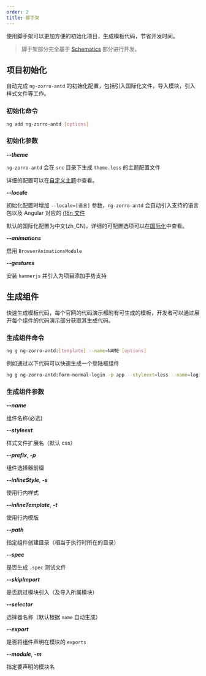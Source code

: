 ```yaml
---
order: 2
title: 脚手架
---
```

使用脚手架可以更加方便的初始化项目，生成模板代码，节省开发时间。
> 脚手架部分完全基于 [Schematics](https://blog.angular.io/schematics-an-introduction-dc1dfbc2a2b2) 部分进行开发。

## 项目初始化

自动完成 `ng-zorro-antd` 的初始化配置，包括引入国际化文件，导入模块，引入样式文件等工作。

### 初始化命令

```bash
ng add ng-zorro-antd [options]
```

### 初始化参数

***--theme***

`ng-zorro-antd` 会在 `src` 目录下生成 `theme.less` 的主题配置文件

详细的配置可以在[自定义主题](/docs/customize-theme/zh)中查看。

***--locale***

初始化配置时增加 `--locale=[语言]` 参数，`ng-zorro-antd` 会自动引入支持的语言包以及 Angular 对应的 [i18n 文件](https://angular.io/guide/i18n)

默认的国际化配置为中文(zh_CN)，详细的可配置选项可以在[国际化](/docs/i18n/zh)中查看。

***--animations***

启用 `BrowserAnimationsModule`

***--gestures***

安装 `hammerjs` 并引入为项目添加手势支持

## 生成组件

快速生成模板代码，每个官网的代码演示都附有可生成的模板，开发者可以通过展开每个组件的代码演示部分获取其生成代码。

### 生成组件命令

```bash
ng g ng-zorro-antd:[template] --name=NAME [options]
```

例如通过以下代码可以快速生成一个登陆框组件

```bash
ng g ng-zorro-antd:form-normal-login -p app --styleext=less --name=login
```

### 生成组件参数

***--name***

组件名称(必选)

***--styleext***

样式文件扩展名（默认 css）

***--prefix***, ***-p***

组件选择器前缀

***--inlineStyle***, ***-s***

使用行内样式

***--inlineTemplate***, ***-t***

使用行内模版

***--path***

指定组件创建目录（相当于执行时所在的目录）

***--spec***

是否生成 `.spec` 测试文件

***--skipImport***

是否跳过模块引入（及导入所属模块）

***--selector***

选择器名称（默认根据 `name` 自动生成）

***--export***

是否将组件声明在模块的 `exports`


***--module***, ***-m***

指定要声明的模块名

